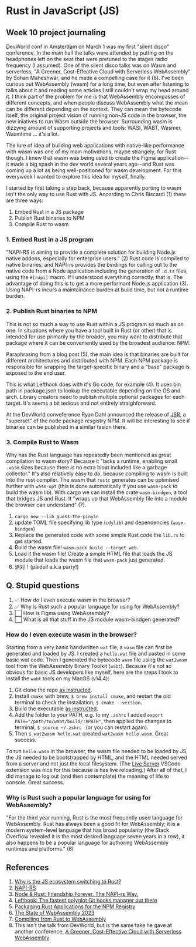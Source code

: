 # Rust in JavaScript (JS)

## Week 10 project journaling

DevWorld conf in Amsterdam on March 1 was my first "silent disco" conference.
In the main hall the talks were attended by putting on the headphones left on the seat that were pretuned to the stages radio frequency (I assumed).
One of the silent disco talks was on Wasm and serverless, "A Greener, Cost-Effective Cloud with Serverless WebAssembly" by Sohan Maheshwar, and he made a compelling case for it (8).
I've been curious out WebAssembly (wasm) for a long time, but even after listening to talks about it and reading some articles I still couldn't wrap my head around it.
I think part of the problem for me is that WebAssembly encompasses of different concepts, and when people discuss WebAssembly what the mean can be different depending on the context.
They can mean the bytecode itself, the original project vision of running non-JS code in the browser, the new iniatives to run Wasm outside the browser.
Surrounding wasm is dizzying amount of supporting projects and tools: WASI, WABT, Wasmer, Wasmtime ... it's a lot.

The lure of idea of building web applications with native-like performance with wasm was one of my main motivations, maybe strangely, for Rust though.
I knew that wasm was being used to create the Figma application--it made a big spash in the dev world several years ago--and Rust was coming up a lot as being well-positioned for wasm development.
For this everyweek I wanted to explore this idea for myself, finally.

I started by first taking a step back, because apparently porting to wasm isn't the only way to use Rust with JS. According to Chris Biscardi (1) there are three ways:

1. Embed Rust in a JS package
2. Publish Rust binaries to NPM
3. Compile Rust to wasm

### 1. Embed Rust in a JS program

"NAPI-RS is aiming to provide a complete solution for building Node.js native addons, especially for enterprise users." (2)
Rust code is compiled to native binaries, and NAPI-rs provides the bindings for calling out to the native code from a Node application including the generation of `.d.ts` files, using the `#[napi]` macro. If I understood everything correctly, that is.
The advantage of doing this is to get a more performant Node.js application (3).
Using NAPI-rs incurs a maintainance burden at build time, but not a runtime burden.

### 2. Publish Rust binaries to NPM

This is not so much a way to use Rust within a JS program so much as _on_ one.
In situations where you have a tool built in Rust (or other) that is intended for use primarily by the broader, you may want to distribute that package where it can be conveniently used by the broadest audience: NPM.

Paraphrasing from a blog post (5), the main idea is that binaries are built for different architectures and distributed with NPM. Each NPM package is  responsible for wrapping the target-specific binary and a "base" package is exposed to the end user.

This is what Lefthook does with it's Go code, for example (4). It uses bin path in package.json to lookup the executable depending on the OS and arch. Library creators need to publish multiple optional packages for each target. It's seems a bit tedious and not entirely straighforward.

At the DevWorld conveference Ryan Dahl announced the release of [JSR](https://jsr.io/), a "superset" of the node package resgistry NPM. It will be interesting to see if binaries can be published in a similar fasion there.

### 3. Compile Rust to Wasm

Why has the Rust language has repeatedly been mentioned as great compilation to wasm story?
Because it "lacks a runtime, enabling small `.wasm` sizes because there is no extra bloat included like a garbage collector."
It's also relatively easy to do, because compiling to wasm is built into the rust compiler.
The wasm that `rustc` generates can be optimised further with `wasm-opt` (this is done automatically if you use `wasm-pack` to build the wasm lib).
With cargo we can install the crate `wasm-bindgen`, a tool that bridges JS and Rust.
It "wraps up that WebAssembly file into a module the browser can understand" (7).

1. `cargo new --lib guess-the-pinyin`
2. update TOML file specifying lib type (`cdylib`) and dependencies (`wasm-bindgen`)
3. Replace the generated code with some simple Rust code the `lib.rs` to get started.
4. Build the wasm file! `wasm-pack build --target web`.
5. Load it the wasm file! Create a simple HTML file that loads the JS module that loads the wasm file that `wasm-pack` just generated.
6. 派对！(pàiduì! a.k.a party!)

## Q. Stupid questions

1. ✅ How do I even execute wasm in the browser?
1. ✅ Why is Rust such a popular language for using for WebAssembly?
1. ⬜️ How is Figma using WebAssembly?
1. ⬜️ What is all that stuff in the JS module wasm-bindgen generated?

### How do I even execute wasm in the browser?

Starting from a very basic handwritten `wat` file, a `wasm` file can first be generated and loaded by JS.
I created a `hello.wat` file and pasted in some basic wat code.
Then I generated the bytecode `wasm` file using the `wat2wasm` tool from the WebAssembly Binary Toolkit (`wabt`).
Because it's not so obvious for basic JS developers like myself, here are the steps I took to install the `wabt` tools on my MacOS (v14.4):

  1. Git clone the repo [as instructed](https://github.com/WebAssembly/wabt?tab=readme-ov-file#cloning).
  2. Install `cmake` with brew, `$ brew install cmake`, and restart the old terminal to check the installation, `$ cmake --version`.
  3. Build the executable [as instructed](https://github.com/WebAssembly/wabt?tab=readme-ov-file#building-using-cmake-directly-linux-and-macos).
  4. Add the folder to your PATH, e.g. to my `.zshrc` I added `export PATH="/path/to/wabt/build/:$PATH"`, then applied the changes to terminal, `$ source ~/.zshrc ` (or you can restart again).
  5. Then `$ wat2wasm hello.wat` created `wat2wasm hello.wasm`. Great success.

To run `hello.wasm` in the browser, the wasm file needed to be loaded by JS, the JS needed to be bootstrapped by HTML, and the HTML needed served from a server and not just the local filesystem. (The [Live Server](https://marketplace.visualstudio.com/items?itemName=ritwickdey.LiveServer) VSCode extension was nice for this because is has live reloading.) After all of that, I did manage to log out (and then contemplate) the meaning of life to console. Great success.

### Why is Rust such a popular language for using for WebAssembly?

"For the third year running, Rust is the most frequently used language for WebAssembly. Rust has always been a good fit for WebAssembly; it is a modern system-level language that has broad popularity (the Stack Overflow revealed it is the most desired language seven years in a row), it also happens to be a popular language for authoring WebAssembly runtimes and platforms." (6)

## References

1. [Why is the JS ecosystem switching to Rust?](https://www.youtube.com/watch?v=dZQMoEWe5uY)
2. [NAPI-RS](https://napi.rs/)
3. [Node & Rust: Friendship Forever. The NAPI-rs Way.](https://dev.to/valorsoftware/node-rust-friendship-forever-the-napi-rs-way-1kb8)
4. [Lefthook: The fastest polyglot Git hooks manager out there](https://github.com/evilmartians/lefthook/blob/master/packaging/npm/lefthook/package.json)
5. [Packaging Rust Applications for the NPM Registry](https://blog.orhun.dev/packaging-rust-for-npm/)
6. [The State of WebAssembly 2023](https://blog.scottlogic.com/2023/10/18/the-state-of-webassembly-2023.html)
7. [Compiling from Rust to WebAssembly](https://developer.mozilla.org/en-US/docs/WebAssembly/Rust_to_wasm)
8. This isn't the talk from DevWorld, but is the same take he gave at another conference, [A Greener, Cost-Effective Cloud with Serverless WebAssembly](https://www.youtube.com/watch?v=QVfKt7aIZO8)
